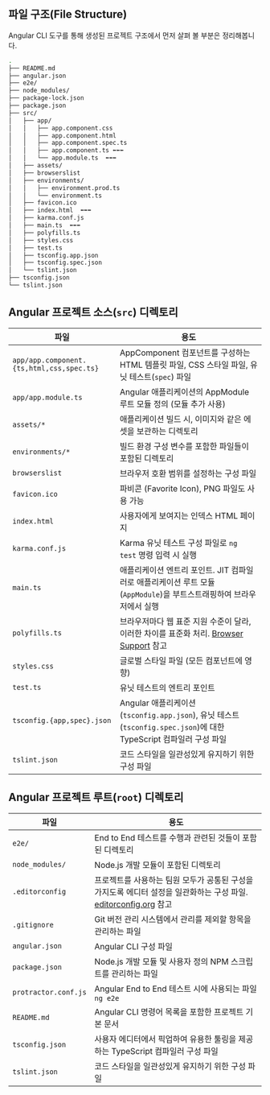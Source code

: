 ## 파일 구조(File Structure)

Angular CLI 도구를 통해 생성된 프로젝트 구조에서 먼저 살펴 볼 부분은 정리해봅니다.

```sh
.
├── README.md
├── angular.json
├── e2e/
├── node_modules/
├── package-lock.json
├── package.json
├── src/
│   ├── app/
│   │   ├── app.component.css
│   │   ├── app.component.html
│   │   ├── app.component.spec.ts
│   │   ├── app.component.ts ⬅⬅⬅
│   │   └── app.module.ts  ⬅⬅⬅
│   ├── assets/
│   ├── browserslist
│   ├── environments/
│   │   ├── environment.prod.ts
│   │   └── environment.ts
│   ├── favicon.ico
│   ├── index.html  ⬅⬅⬅
│   ├── karma.conf.js
│   ├── main.ts  ⬅⬅⬅
│   ├── polyfills.ts
│   ├── styles.css
│   ├── test.ts
│   ├── tsconfig.app.json
│   ├── tsconfig.spec.json
│   └── tslint.json
├── tsconfig.json
└── tslint.json
```

## Angular 프로젝트 소스(`src`) 디렉토리

파일 | 용도
--- | ---
`app/app.component.{ts,html,css,spec.ts}` | AppComponent 컴포넌트를 구성하는 HTML 템플릿 파일, CSS 스타일 파일, 유닛 테스트(`spec`) 파일
`app/app.module.ts` | Angular 애플리케이션의 AppModule 루트 모듈 정의 (모듈 추가 사용)
`assets/*` | 애플리케이션 빌드 시, 이미지와 같은 에셋을 보관하는 디렉토리
`environments/*` | 빌드 환경 구성 변수를 포함한 파일들이 포함된 디렉토리
`browserslist` | 브라우저 호환 범위를 설정하는 구성 파일
`favicon.ico` | 파비콘 (Favorite Icon), PNG 파일도 사용 가능
`index.html` | 사용자에게 보여지는 인덱스 HTML 페이지
`karma.conf.js` | Karma 유닛 테스트 구성 파일로 `ng test` 명령 입력 시 실행
`main.ts` | 애플리케이션 엔트리 포인트. JIT 컴파일러로 애플리케이션 루트 모듈(`AppModule`)을 부트스트래핑하여 브라우저에서 실행
`polyfills.ts` | 브라우저마다 웹 표준 지원 수준이 달라, 이러한 차이를 표준화 처리. [Browser Support](https://angular.io/guide/browser-support) 참고
`styles.css` | 글로벌 스타일 파일 (모든 컴포넌트에 영향)
`test.ts` | 유닛 테스트의 엔트리 포인트
`tsconfig.{app,spec}.json` | Angular 애플리케이션(`tsconfig.app.json`), 유닛 테스트(`tsconfig.spec.json`)에 대한 TypeScript 컴파일러 구성 파일
`tslint.json` | 코드 스타일을 일관성있게 유지하기 위한 구성 파일

## Angular 프로젝트 루트(`root`) 디렉토리

파일 | 용도
--- | ---
`e2e/` | End to End 테스트를 수행과 관련된 것들이 포함된 디렉토리
`node_modules/` | Node.js 개발 모듈이 포함된 디렉토리
`.editorconfig` | 프로젝트를 사용하는 팀원 모두가 공통된 구성을 가지도록 에디터 설정을 일관화하는 구성 파일. [editorconfig.org](http://editorconfig.org/) 참고
`.gitignore` | Git 버전 관리 시스템에서 관리를 제외할 항목을 관리하는 파일
`angular.json` | Angular CLI 구성 파일
`package.json` | Node.js 개발 모듈 및 사용자 정의 NPM 스크립트를 관리하는 파일
`protractor.conf.js` | Angular End to End 테스트 시에 사용되는 파일 `ng e2e`
`README.md` | Angular CLI 명령어 목록을 포함한 프로젝트 기본 문서
`tsconfig.json` | 사용자 에디터에서 픽업하여 유용한 툴링을 제공하는 TypeScript 컴파일러 구성 파일
`tslint.json` | 코드 스타일을 일관성있게 유지하기 위한 구성 파일